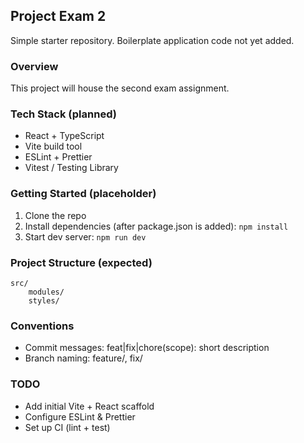 ## Project Exam 2

Simple starter repository. Boilerplate application code not yet added.

### Overview

This project will house the second exam assignment.

### Tech Stack (planned)

- React + TypeScript
- Vite build tool
- ESLint + Prettier
- Vitest / Testing Library

### Getting Started (placeholder)

1. Clone the repo
2. Install dependencies (after package.json is added): `npm install`
3. Start dev server: `npm run dev`

### Project Structure (expected)

```
src/
	modules/
	styles/
```

### Conventions

- Commit messages: feat|fix|chore(scope): short description
- Branch naming: feature/<name>, fix/<issue-id>

### TODO

- Add initial Vite + React scaffold
- Configure ESLint & Prettier
- Set up CI (lint + test)
